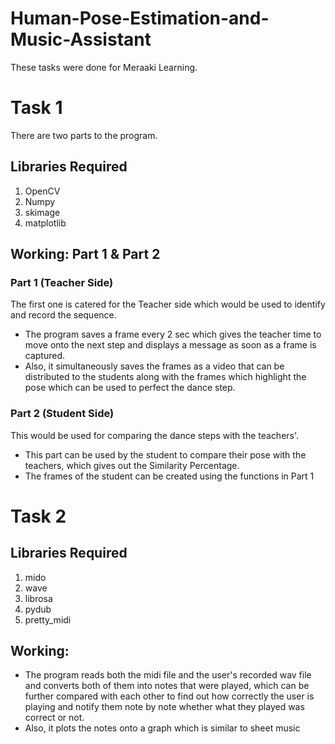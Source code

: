 # Human-Pose-Estimation-and-Music-Assistant
These tasks were done for Meraaki Learning.

# Task 1
There are two parts to the program.
## Libraries Required
1. OpenCV
2. Numpy
3. skimage
4. matplotlib
## Working: Part 1 & Part 2
### Part 1 (Teacher Side)
The first one is catered for the Teacher side which would be used to identify and record the sequence. 
- The program saves a frame every 2 sec which gives the teacher time to move onto the next step and displays a message as soon as a frame is captured. 
- Also, it simultaneously saves the frames as a video that can be distributed to the students along with the frames which highlight the pose which can be used to perfect the dance step.
### Part 2 (Student Side)
This would be used for comparing the dance steps with the teachers'. 
- This part can be used by the student to compare their pose with the teachers, which gives out the Similarity Percentage. 
- The frames of the student can be created using the functions in Part 1

# Task 2
## Libraries Required
1. mido
2. wave
3. librosa
4. pydub
5. pretty_midi
## Working:
- The program reads both the midi file and the user's recorded wav file and converts both of them into notes that were played, which can be further compared with each other to find out how correctly the user is playing and notify them note by note whether what they played was correct or not.
- Also, it plots the notes onto a graph which is similar to sheet music
